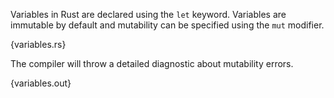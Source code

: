 Variables in Rust are declared using the `let` keyword. Variables are immutable
by default and mutability can be specified using the `mut` modifier.

{variables.rs}

The compiler will throw a detailed diagnostic about mutability errors.

{variables.out}
